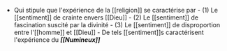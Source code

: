 - Qui stipule que l'expérience de la [[religion]] se caractérise par
      - (1) Le [[sentiment]] de crainte envers [[Dieu]]
      - (2) Le [[sentiment]] de fascination suscité par la divinité
      - (3) Le [[sentiment]] de disproportion entre l'[[homme]] et [[Dieu]]
        - De tels [[sentiment]]s caractérisent l'expérience du ***[[Numineux]]***